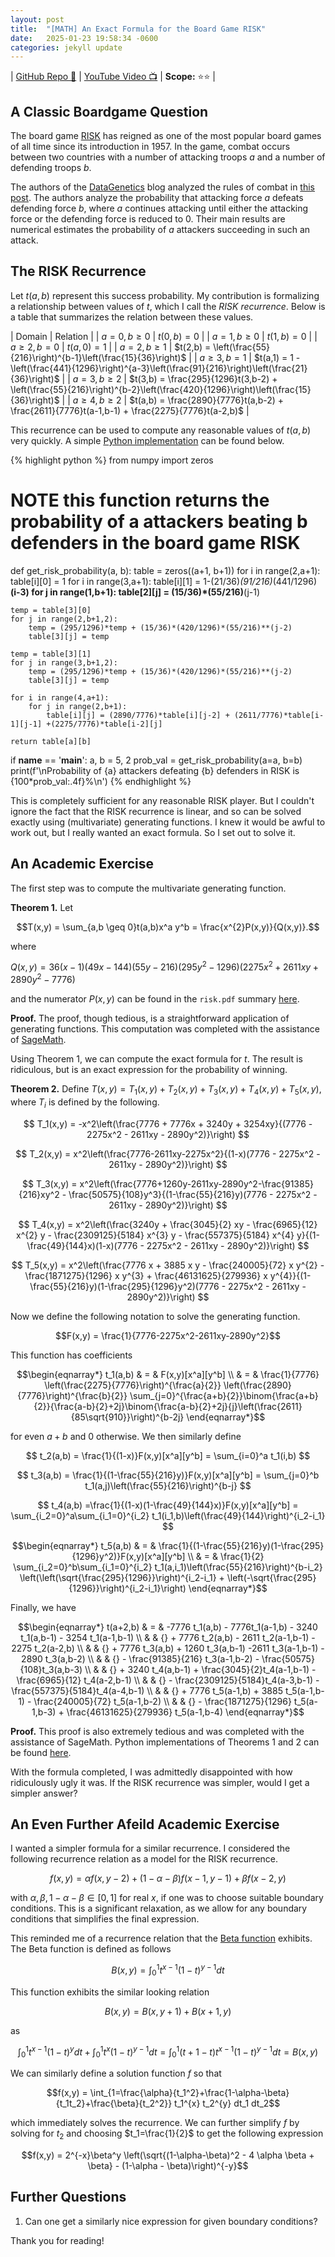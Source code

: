 ```yaml
---
layout: post
title:  "[MATH] An Exact Formula for the Board Game RISK"
date:   2025-01-23 19:58:34 -0600
categories: jekyll update
---
```


| [GitHub Repo 👾](https://github.com/JackHanke/risk) | [YouTube Video 📺](https://www.youtube.com/watch?v=U442pGuUVhY) | **Scope:** ⭐⭐ |

## A Classic Boardgame Question

The board game [RISK](https://en.wikipedia.org/wiki/Risk_(game)) has reigned as one of the most popular board games of all time since its introduction in 1957. In the game, combat occurs between two countries with a number of attacking troops $a$ and a number of defending troops $b$. 

The authors of the [DataGenetics](http://datagenetics.com/index.html) blog analyzed the rules of combat in [this post](http://datagenetics.com/blog/november22011/index.html). The authors analyze the probability that attacking force $a$ defeats defending force $b$, where $a$ continues attacking until either the attacking force or the defending force is reduced to $0$. Their main results are numerical estimates the probability of $a$ attackers succeeding in such an attack. 

## The RISK Recurrence

Let $t(a,b)$ represent this success probability. My contribution is formalizing a relationship between values of $t$, which I call the *RISK recurrence*. Below is a table that summarizes the relation between these values. 

| Domain | Relation |
| $a=0,b \geq 0$ | $t(0,b) = 0$ |
| $a=1,b \geq 0$ | $t(1,b) = 0$ |
| $a \geq 2,b=0$ | $t(a,0) = 1$ |
| $a=2,b \geq 1$ | $t(2,b) = \left(\frac{55}{216}\right)^{b-1}\left(\frac{15}{36}\right)$ |
| $a \geq 3,b=1$ | $t(a,1) = 1 - \left(\frac{441}{1296}\right)^{a-3}\left(\frac{91}{216}\right)\left(\frac{21}{36}\right)$ |
| $a=3,b \geq 2$ | $t(3,b) = \frac{295}{1296}t(3,b-2) + \left(\frac{55}{216}\right)^{b-2}\left(\frac{420}{1296}\right)\left(\frac{15}{36}\right)$ |
| $a \geq 4,b \geq 2$ | $t(a,b) = \frac{2890}{7776}t(a,b-2) + \frac{2611}{7776}t(a-1,b-1) + \frac{2275}{7776}t(a-2,b)$ |

This recurrence can be used to compute any reasonable values of $t(a,b)$ very quickly. A simple [Python implementation](https://github.com/JackHanke/risk/blob/main/risk.py) can be found below. 

{% highlight python %}
from numpy import zeros

# NOTE this function returns the probability of a attackers beating b defenders in the board game RISK
def get_risk_probability(a, b):
    table = zeros((a+1, b+1))
    for i in range(2,a+1): table[i][0] = 1
    for i in range(3,a+1): table[i][1] = 1-(21/36)*(91/216)*(441/1296)**(i-3)
    for j in range(1,b+1): table[2][j] = (15/36)*(55/216)**(j-1)

    temp = table[3][0]
    for j in range(2,b+1,2): 
        temp = (295/1296)*temp + (15/36)*(420/1296)*(55/216)**(j-2)
        table[3][j] = temp

    temp = table[3][1]
    for j in range(3,b+1,2): 
        temp = (295/1296)*temp + (15/36)*(420/1296)*(55/216)**(j-2)
        table[3][j] = temp

    for i in range(4,a+1):
        for j in range(2,b+1):
            table[i][j] = (2890/7776)*table[i][j-2] + (2611/7776)*table[i-1][j-1] +(2275/7776)*table[i-2][j]

    return table[a][b]

if __name__ == '__main__':
    a, b = 5, 2
    prob_val = get_risk_probability(a=a, b=b)
    print(f'\nProbability of {a} attackers defeating {b} defenders in RISK is {100*prob_val:.4f}%\n')
{% endhighlight %}

This is completely sufficient for any reasonable RISK player. But I couldn't ignore the fact that the RISK recurrence is linear, and so can be solved exactly using (multivariate) generating functions. I knew it would be awful to work out, but I really wanted an exact formula. So I set out to solve it.

## An Academic Exercise

The first step was to compute the multivariate generating function.

**Theorem 1.** Let

$$T(x,y) = \sum_{a,b \geq 0}t(a,b)x^a y^b = \frac{x^{2}P(x,y)}{Q(x,y)}.$$

where

$Q(x,y) = 36 (x - 1)(49 x - 144)(55 y - 216)(295 y^{2} - 1296)(2275 x^{2} + 2611 x y + 2890 y^{2} - 7776)$

and the numerator $P(x,y)$ can be found in the `risk.pdf` summary [here](https://github.com/JackHanke/risk/blob/main/writeup/risk.pdf).

**Proof.** The proof, though tedious, is a straightforward application of generating functions. This computation was completed with the assistance of [SageMath](https://www.sagemath.org/).

Using Theorem 1, we can compute the exact formula for $t$. The result is ridiculous, but is an exact expression for the probability of winning. 

**Theorem 2.** Define $T(x,y) = T_1(x,y) + T_2(x,y) + T_3(x,y) + T_4(x,y) + T_5(x,y)$, where $T_i$ is defined by the following.

$$ T_1(x,y) = -x^2\left(\frac{7776 + 7776x + 3240y + 3254xy}{(7776 - 2275x^2 - 2611xy - 2890y^2)}\right) $$

$$ T_2(x,y) = x^2\left(\frac{7776-2611xy-2275x^2}{(1-x)(7776 - 2275x^2 - 2611xy - 2890y^2)}\right) $$

$$ T_3(x,y) = x^2\left(\frac{7776+1260y-2611xy-2890y^2-\frac{91385}{216}xy^2 - \frac{50575}{108}y^3}{(1-\frac{55}{216}y)(7776 - 2275x^2 - 2611xy - 2890y^2)}\right) $$

$$ T_4(x,y) = x^2\left(\frac{3240y + \frac{3045}{2} xy - \frac{6965}{12} x^{2} y - \frac{2309125}{5184} x^{3} y - \frac{557375}{5184} x^{4} y}{(1-\frac{49}{144}x)(1-x)(7776 - 2275x^2 - 2611xy - 2890y^2)}\right) $$

$$ T_5(x,y) = x^2\left(\frac{7776 x + 3885 x y - \frac{240005}{72} x y^{2} - \frac{1871275}{1296} x y^{3} + \frac{46131625}{279936} x y^{4}}{(1-\frac{55}{216}y)(1-\frac{295}{1296}y^2)(7776 - 2275x^2 - 2611xy - 2890y^2)}\right) $$

Now we define the following notation to solve the generating function.

$$F(x,y) = \frac{1}{7776-2275x^2-2611xy-2890y^2}$$

This function has coefficients 

$$\begin{eqnarray*}
t_1(a,b) & = & F(x,y)[x^a][y^b] \\
         & = & \frac{1}{7776} \left(\frac{2275}{7776}\right)^{\frac{a}{2}} \left(\frac{2890}{7776}\right)^{\frac{b}{2}} \sum_{j=0}^{\frac{a+b}{2}}\binom{\frac{a+b}{2}}{\frac{a-b}{2}+2j}\binom{\frac{a-b}{2}+2j}{j}\left(\frac{2611}{85\sqrt{910}}\right)^{b-2j}
\end{eqnarray*}$$

for even $a+b$ and $0$ otherwise. We then similarly define

$$ t_2(a,b) = \frac{1}{(1-x)}F(x,y)[x^a][y^b] = \sum_{i=0}^a t_1(i,b) $$

$$ t_3(a,b) = \frac{1}{(1-\frac{55}{216}y)}F(x,y)[x^a][y^b] = \sum_{j=0}^b t_1(a,j)\left(\frac{55}{216}\right)^{b-j} $$

$$ t_4(a,b) =\frac{1}{(1-x)(1-\frac{49}{144}x)}F(x,y)[x^a][y^b] = \sum_{i_2=0}^a\sum_{i_1=0}^{i_2} t_1(i_1,b)\left(\frac{49}{144}\right)^{i_2-i_1} $$

$$\begin{eqnarray*}
t_5(a,b) & = & \frac{1}{(1-\frac{55}{216}y)(1-\frac{295}{1296}y^2)}F(x,y)[x^a][y^b] \\
         & = & \frac{1}{2} \sum_{i_2=0}^b\sum_{i_1=0}^{i_2} t_1(a,i_1)\left(\frac{55}{216}\right)^{b-i_2} \left(\left(\sqrt{\frac{295}{1296}}\right)^{i_2-i_1} + \left(-\sqrt{\frac{295}{1296}}\right)^{i_2-i_1}\right)
\end{eqnarray*}$$

Finally, we have

$$\begin{eqnarray*}
t(a+2,b) & = & -7776 t_1(a,b) - 7776t_1(a-1,b) - 3240 t_1(a,b-1) - 3254 t_1(a-1,b-1) \\
& & {} + 7776 t_2(a,b) - 2611 t_2(a-1,b-1) - 2275 t_2(a-2,b) \\
& & {} + 7776 t_3(a,b) + 1260 t_3(a,b-1) -2611 t_3(a-1,b-1) - 2890 t_3(a,b-2) \\
& & {} - \frac{91385}{216} t_3(a-1,b-2) - \frac{50575}{108}t_3(a,b-3) \\
& & {} + 3240 t_4(a,b-1) + \frac{3045}{2}t_4(a-1,b-1) -  \frac{6965}{12} t_4(a-2,b-1) \\
& & {} - \frac{2309125}{5184}t_4(a-3,b-1) -\frac{557375}{5184}t_4(a-4,b-1) \\
& & {} + 7776 t_5(a-1,b) + 3885 t_5(a-1,b-1) - \frac{240005}{72} t_5(a-1,b-2) \\
& & {} - \frac{1871275}{1296} t_5(a-1,b-3) + \frac{46131625}{279936} t_5(a-1,b-4) 
\end{eqnarray*}$$

**Proof.** This proof is also extremely tedious and was completed with the assistance of SageMath. Python implementations of Theorems 1 and 2 can be found [here](https://github.com/JackHanke/risk/blob/main/risky.ipynb).

With the formula completed, I was admittedly disappointed with how ridiculously ugly it was. If the RISK recurrence was simpler, would I get a simpler answer?

## An Even Further Afeild Academic Exercise

I wanted a simpler formula for a similar recurrence. I considered the following recurrence relation as a model for the RISK recurrence.

$$f(x,y) = \alpha f(x,y-2) + (1 - \alpha - \beta)f(x-1,y-1) + \beta f(x-2,y)$$

with $\alpha, \beta, 1-\alpha-\beta \in [0,1]$ for real $x$, if one was to choose suitable boundary conditions. This is a significant relaxation, as we allow for any boundary conditions that simplifies the final expression.

This reminded me of a recurrence relation that the [Beta function](https://en.wikipedia.org/wiki/Beta_function) exhibits. The Beta function is defined as follows

$$B(x,y) = \int_{0}^{1} t^{x-1}(1-t)^{y-1}dt$$

This function exhibits the similar looking relation 

$$B(x,y) = B(x,y+1) + B(x+1,y)$$

as

$$\int_{0}^{1} t^{x-1}(1-t)^{y}dt + \int_{0}^{1} t^{x}(1-t)^{y-1}dt = \int_{0}^{1} (t+1-t) t^{x-1}(1-t)^{y-1}dt = B(x,y)$$

We can similarly define a solution function $f$ so that 

$$f(x,y) = \int_{1=\frac{\alpha}{t_1^2}+\frac{1-\alpha-\beta}{t_1t_2}+\frac{\beta}{t_2^2}} t_1^{x} t_2^{y} dt_1 dt_2$$

which immediately solves the recurrence. We can further simplify $f$ by solving for $t_2$ and choosing $t_1=\frac{1}{2}$ to get the following expression

$$f(x,y) = 2^{-x}\beta^y \left(\sqrt{(1-\alpha-\beta)^2 - 4 \alpha \beta + \beta} - (1-\alpha - \beta)\right)^{-y}$$

## Further Questions

1. Can one get a similarly nice expression for given boundary conditions?

Thank you for reading!
